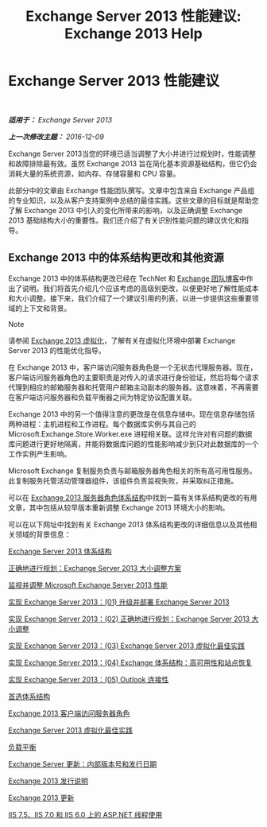 ﻿---
title: 'Exchange Server 2013 性能建议: Exchange 2013 Help'
TOCTitle: Exchange Server 2013 性能建议
ms:assetid: 6d0aea68-10d5-4a18-b632-a814ce3daa43
ms:mtpsurl: https://technet.microsoft.com/zh-cn/library/Dn879084(v=EXCHG.150)
ms:contentKeyID: 63895117
ms.date: 01/11/2018
mtps_version: v=EXCHG.150
ms.translationtype: HT
---

# Exchange Server 2013 性能建议

 

_**适用于：** Exchange Server 2013_

_**上一次修改主题：** 2016-12-09_

Exchange Server 2013当您的环境已适当调整了大小并进行过规划时，性能调整和故障排除最有效。虽然 Exchange 2013 旨在简化基本资源基础结构，但它仍会消耗大量的系统资源，如内存、存储容量和 CPU 容量。

此部分中的文章由 Exchange 性能团队撰写。文章中包含来自 Exchange 产品组的专业知识，以及从客户支持案例中总结的最佳实践。这些文章的目标就是帮助您了解 Exchange 2013 中引入的变化所带来的影响，以及正确调整 Exchange 2013 基础结构大小的重要性。我们还介绍了有关识别性能问题的建议优化和指导。

## Exchange 2013 中的体系结构更改和其他资源

Exchange 2013 中的体系结构更改已经在 TechNet 和 [Exchange 团队博客](https://go.microsoft.com/fwlink/p/?linkid=35786)中作出了说明。我们将首先介绍几个应该考虑的高级别更改，以便更好地了解性能成本和大小调整。接下来，我们介绍了一个建议引用的列表，以进一步提供这些重要领域的上下文和背景。

> [!NOTE]  
> 请参阅 <a href="exchange-2013-virtualization-exchange-2013-help.md">Exchange 2013 虚拟化</a>，了解有关在虚拟化环境中部署 Exchange Server 2013 的性能优化指导。


在 Exchange 2013 中，客户端访问服务器角色是一个无状态代理服务器。现在，客户端访问服务器角色的主要职责是对传入的请求进行身份验证，然后将每个请求代理到相应的邮箱服务器和托管用户邮箱主动副本的服务器。这意味着，不再需要在客户端访问服务器和负载平衡器之间为特定协议配置关联。

Exchange 2013 中的另一个值得注意的更改是在信息存储中。现在信息存储包括两种进程：主机进程和工作进程。每个数据库实例与其自己的 Microsoft.Exchange.Store.Worker.exe 进程相关联。这样允许对有问题的数据库问题进行更好地隔离，并能将数据库问题的性能影响减少到只对此数据库的一个工作实例产生影响。

Microsoft Exchange 复制服务负责与邮箱服务器角色相关的所有高可用性服务。此复制服务托管活动管理器组件，该组件负责监视失败，并采取纠正措施。

可以在 [Exchange 2013 服务器角色体系结构](https://go.microsoft.com/fwlink/p/?linkid=523735)中找到一篇有关体系结构更改的有用文章，其中包括从较早版本重新调整 Exchange 2013 环境大小的影响。

可以在以下网址中找到有关 Exchange 2013 体系结构更改的详细信息以及其他相关领域的背景信息：

[Exchange Server 2013 体系结构](https://go.microsoft.com/fwlink/p/?linkid=523769)

[正确地进行规划：Exchange Server 2013 大小调整方案](https://go.microsoft.com/fwlink/p/?linkid=523773)

[监视并调整 Microsoft Exchange Server 2013 性能](https://go.microsoft.com/fwlink/p/?linkid=523774)

[实现 Exchange Server 2013：(01) 升级并部署 Exchange Server 2013](https://go.microsoft.com/fwlink/p/?linkid=523775)

[实现 Exchange Server 2013：(02) 正确地进行规划：Exchange Server 2013 大小调整](https://go.microsoft.com/fwlink/p/?linkid=523776)

[实现 Exchange Server 2013：(03) Exchange Server 2013 虚拟化最佳实践](https://go.microsoft.com/fwlink/p/?linkid=523777)

[实现 Exchange Server 2013：(04) Exchange 体系结构：高可用性和站点恢复](https://go.microsoft.com/fwlink/p/?linkid=523779)

[实现 Exchange Server 2013：(05) Outlook 连接性](https://go.microsoft.com/fwlink/p/?linkid=523781)

[首选体系结构](https://go.microsoft.com/fwlink/p/?linkid=523782)

[Exchange 2013 客户端访问服务器角色](https://go.microsoft.com/fwlink/p/?linkid=386373)

[Exchange Server 2013 虚拟化最佳实践](https://go.microsoft.com/fwlink/p/?linkid=523783)

[负载平衡](load-balancing-exchange-2013-help.md)

[Exchange Server 更新：内部版本号和发行日期](https://technet.microsoft.com/zh-cn/library/hh135098\(v=exchg.150\))

[Exchange 2013 发行说明](release-notes-for-exchange-2013-exchange-2013-help.md)

[Exchange 2013 更新](updates-for-exchange-2013-exchange-2013-help.md)

[IIS 7.5、IIS 7.0 和 IIS 6.0 上的 ASP.NET 线程使用](https://go.microsoft.com/fwlink/p/?linkid=169626)

